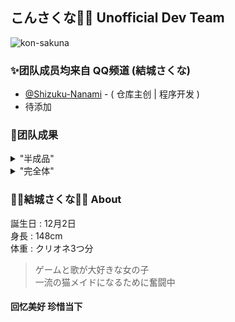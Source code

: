## こんさくな🎀🐾 Unofficial Dev Team

![kon-sakuna](https://github.com/user-attachments/assets/48c635b1-8069-4ef8-9a3f-2fc6e023ee2f)

### ✨团队成员均来自 QQ频道 (結城さくな)  

- [@Shizuku-Nanami](https://github.com/Shizuku-Nanami) - ( 仓库主创 | 程序开发 )
- 待添加

### 🥺团队成果

<details> 
	<summary>"半成品"</summary>
	<br>
	<ul>
	<li>涵盖Web与桌面程序的未完成产品(半可用非完全体)</li>
		<li>此处会存放全部开源仓库或私有仓库的简要说明(包含仓库或网页)
			<ul>
				<li><a href="https://yuuki-sakuna.fan">結城さくな🎀🐾のFanClub</a> Vue + TypeScript </li>
			</ul>
		</li>
	</ul>
</details>

<details> 
	<summary>"完全体"</summary>
	<br>
	<ul>
    <li>已完成产品,私有仓库也会添加在此处</li>
    <ul>
      <li><a href="#">結城さくな DCS(dynamic collection server)</a> Python </li>
    </ul>
	</ul>
</details>

### 🎀🐾結城さくな🐾🎀 About  

誕生日 : 12月2日  
身長 : 148cm  
体重 : クリオネ3つ分  

> ゲームと歌が大好きな女の子  
> 一流の猫メイドになるために奮闘中

#### 回忆美好 珍惜当下
